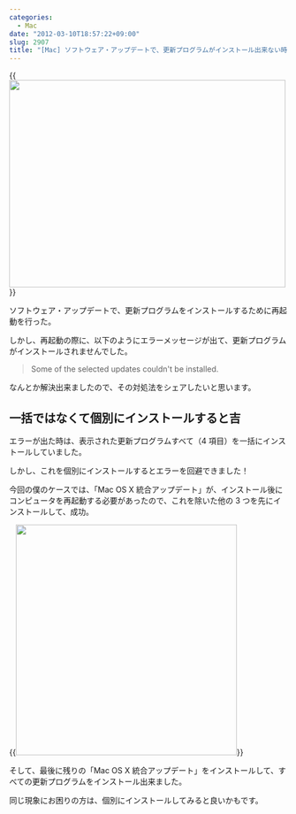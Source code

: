 ```yaml
---
categories:
  - Mac
date: "2012-03-10T18:57:22+09:00"
slug: 2907
title: "[Mac] ソフトウェア・アップデートで、更新プログラムがインストール出来ない時の対処法"
---
```


{{<img alt="" src="/images/2012/03/2907_1.jpg" width="500" height="375">}}

ソフトウェア・アップデートで、更新プログラムをインストールするために再起動を行った。

しかし、再起動の際に、以下のようにエラーメッセージが出て、更新プログラムがインストールされませんでした。

> Some of the selected updates couldn't be installed.

なんとか解決出来ましたので、その対処法をシェアしたいと思います。

## 一括ではなくて個別にインストールすると吉

エラーが出た時は、表示された更新プログラムすべて（4 項目）を一括にインストールしていました。

しかし、これを個別にインストールするとエラーを回避できました！

今回の僕のケースでは、「Mac OS X 統合アップデート」が、インストール後にコンピュータを再起動する必要があったので、これを除いた他の 3 つを先にインストールして、成功。

{{<img alt="" src="/images/2012/03/2907_2.png" width="400" height="417">}}

そして、最後に残りの「Mac OS X 統合アップデート」をインストールして、すべての更新プログラムをインストール出来ました。

同じ現象にお困りの方は、個別にインストールしてみると良いかもです。
